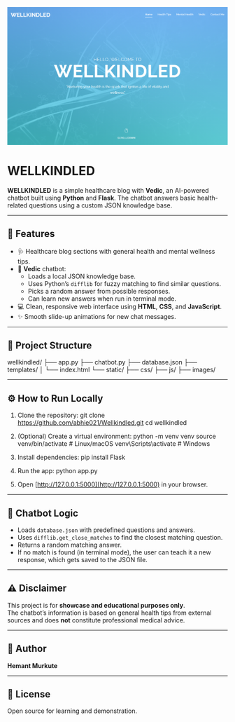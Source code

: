 <p align="center">
  <img src="static/images/Thumbnail.png" alt="Thumbnail" width="800">
</p>

# WELLKINDLED

**WELLKINDLED** is a simple healthcare blog with **Vedic**, an AI-powered chatbot built using **Python** and **Flask**. The chatbot answers basic health-related questions using a custom JSON knowledge base.

---

## 🚀 Features

- 🩺 Healthcare blog sections with general health and mental wellness tips.
- 🤖 **Vedic** chatbot:
  - Loads a local JSON knowledge base.
  - Uses Python’s `difflib` for fuzzy matching to find similar questions.
  - Picks a random answer from possible responses.
  - Can learn new answers when run in terminal mode.
- 💻 Clean, responsive web interface using **HTML**, **CSS**, and **JavaScript**.
- ✨ Smooth slide-up animations for new chat messages.

---

## 📂 Project Structure

wellkindled/
├── app.py
├── chatbot.py
├── database.json
├── templates/
│ └── index.html
└── static/
├── css/
├── js/
├── images/


---

## ⚙️ How to Run Locally

1. Clone the repository:
git clone https://github.com/abhie021/Wellkindled.git
cd wellkindled

2. (Optional) Create a virtual environment:
python -m venv venv
source venv/bin/activate # Linux/macOS
venv\Scripts\activate # Windows


3. Install dependencies:
pip install Flask

4. Run the app:
python app.py


5. Open [http://127.0.0.1:5000](http://127.0.0.1:5000) in your browser.

---

## 🧩 Chatbot Logic

- Loads `database.json` with predefined questions and answers.
- Uses `difflib.get_close_matches` to find the closest matching question.
- Returns a random matching answer.
- If no match is found (in terminal mode), the user can teach it a new response, which gets saved to the JSON file.

---

## ⚠️ Disclaimer

This project is for **showcase and educational purposes only**.  
The chatbot’s information is based on general health tips from external sources and does **not** constitute professional medical advice.

---

## 📌 Author

**Hemant Murkute**

---

## 📖 License

Open source for learning and demonstration.
